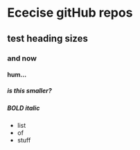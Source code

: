 # Ececise gitHub repos

## test heading sizes

### and now

#### hum...

##### is this smaller?

##### **BOLD** *italic*

- list
- of
- stuff

